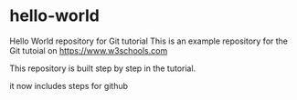 # hello-world
Hello World repository for Git tutorial
This is an example repository for the Git tutoial on https://www.w3schools.com

This repository is built step by step in the tutorial. 

it now includes steps for github
